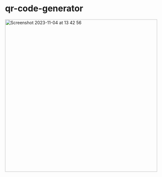 # qr-code-generator
<img width="500" alt="Screenshot 2023-11-04 at 13 42 56" src="https://github.com/YuraBerez/qr-code-generator/assets/26376713/3f2ad438-d8ac-4f1f-8896-4d41396e81cb">
